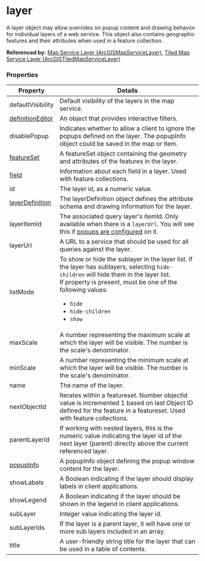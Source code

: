 # layer

A layer object may allow overrides on popup content and drawing behavior for individual layers of a web service. This object also contains geographic features and their attributes when used in a feature collection.

**Referenced by:** [Map Service Layer (ArcGISMapServiceLayer)](mapServiceLayer.md), [Tiled Map Service Layer (ArcGISTiledMapServiceLayer)](tiledMapServiceLayer.md)

### Properties

| Property | Details
| --- | ---
| defaultVisibility | Default visibility of the layers in the map service.
| [definitionEditor](definitionEditor.md) | An object that provides interactive filters.
| disablePopup | Indicates whether to allow a client to ignore the popups defined on the layer. The popupInfo object could be saved in the map or item.
| [featureSet](featureSet.md) | A featureSet object containing the geometry and attributes of the features in the layer.
| [field](field.md) | Information about each field in a layer. Used with feature collections.
| id | The layer id, as a numeric value.
| [layerDefinition](layerDefinition.md) | The layerDefinition object defines the attribute schema and drawing information for the layer.
| layerItemId | The associated query layer's itemId. Only available when there is a `layerUrl`.  You will see this if [popups are configured](https://doc.arcgis.com/en/arcgis-online/manage-data/publish-tiles-from-features.htm) on it.
| layerUrl | A URL to a service that should be used for all queries against the layer.
| listMode | To show or hide the sublayer in the layer list. If the layer has sublayers, selecting `hide-children` will hide them in the layer list.<br>If property is present, must be one of the following values: <ul><li>`hide`</li><li>`hide-children`</li><li>`show`</li></ul>
| maxScale | A number representing the maximum scale at which the layer will be visible. The number is the scale's denominator.
| minScale | A number representing the minimum scale at which the layer will be visible. The number is the scale's denominator.
| name | The name of the layer.
| nextObjectId | Iterates within a featureset. Number objectId value is incremented 1 based on last Object ID defined for the feature in a featureset. Used with feature collections.
| parentLayerId | If working with nested layers, this is the numeric value indicating the layer id of the next layer (parent) directly above the current referenced layer.
| [popupInfo](popupInfo.md) | A popupInfo object defining the popup window content for the layer.
| showLabels | A Boolean indicating if the layer should display labels in client applications.
| showLegend | A Boolean indicating if the layer should be shown in the legend in client applications.
| subLayer | Integer value indicating the layer id.
| subLayerIds | If the layer is a parent layer, it will have one or more sub layers included in an array.
| title | A user-friendly string title for the layer that can be used in a table of contents.



